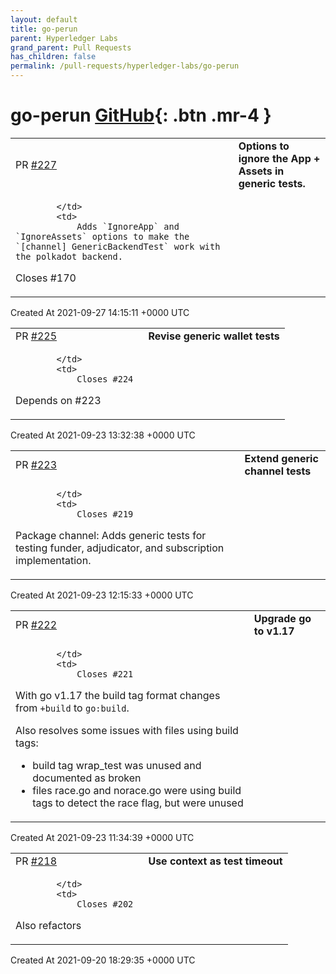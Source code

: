 ```yaml
---
layout: default
title: go-perun
parent: Hyperledger Labs
grand_parent: Pull Requests
has_children: false
permalink: /pull-requests/hyperledger-labs/go-perun
---
```


# go-perun <span class="fs-3 right-align">[GitHub](https://github.com/hyperledger-labs/go-perun){: .btn .mr-4 }</span>


<div>
    <table>
        <tr>
            <td>
                PR <a href="https://github.com/hyperledger-labs/go-perun/pull/227" class=".btn">#227</a>
            </td>
            <td>
                <b>
                    Options to ignore the App + Assets in generic tests.
                </b>
            </td>
        </tr>
        <tr>
            <td>
                
            </td>
            <td>
                Adds `IgnoreApp` and `IgnoreAssets` options to make the `[channel] GenericBackendTest` work with the polkadot backend.

Closes #170 
            </td>
        </tr>
    </table>
    <div class="right-align">
        Created At 2021-09-27 14:15:11 +0000 UTC
    </div>
</div>

<div>
    <table>
        <tr>
            <td>
                PR <a href="https://github.com/hyperledger-labs/go-perun/pull/225" class=".btn">#225</a>
            </td>
            <td>
                <b>
                    Revise generic wallet tests
                </b>
            </td>
        </tr>
        <tr>
            <td>
                
            </td>
            <td>
                Closes #224 

Depends on #223 
            </td>
        </tr>
    </table>
    <div class="right-align">
        Created At 2021-09-23 13:32:38 +0000 UTC
    </div>
</div>

<div>
    <table>
        <tr>
            <td>
                PR <a href="https://github.com/hyperledger-labs/go-perun/pull/223" class=".btn">#223</a>
            </td>
            <td>
                <b>
                    Extend generic channel tests
                </b>
            </td>
        </tr>
        <tr>
            <td>
                
            </td>
            <td>
                Closes #219 

Package channel: Adds generic tests for testing funder, adjudicator, and subscription implementation.
            </td>
        </tr>
    </table>
    <div class="right-align">
        Created At 2021-09-23 12:15:33 +0000 UTC
    </div>
</div>

<div>
    <table>
        <tr>
            <td>
                PR <a href="https://github.com/hyperledger-labs/go-perun/pull/222" class=".btn">#222</a>
            </td>
            <td>
                <b>
                    Upgrade go to v1.17
                </b>
            </td>
        </tr>
        <tr>
            <td>
                
            </td>
            <td>
                Closes #221

With go v1.17 the build tag format changes from `+build` to `go:build`.

Also resolves some issues with files using build tags:
- build tag wrap_test was unused and documented as broken
- files race.go and norace.go were using build tags to detect the race flag, but were unused
            </td>
        </tr>
    </table>
    <div class="right-align">
        Created At 2021-09-23 11:34:39 +0000 UTC
    </div>
</div>

<div>
    <table>
        <tr>
            <td>
                PR <a href="https://github.com/hyperledger-labs/go-perun/pull/218" class=".btn">#218</a>
            </td>
            <td>
                <b>
                    Use context as test timeout
                </b>
            </td>
        </tr>
        <tr>
            <td>
                
            </td>
            <td>
                Closes #202 

Also refactors 
            </td>
        </tr>
    </table>
    <div class="right-align">
        Created At 2021-09-20 18:29:35 +0000 UTC
    </div>
</div>

